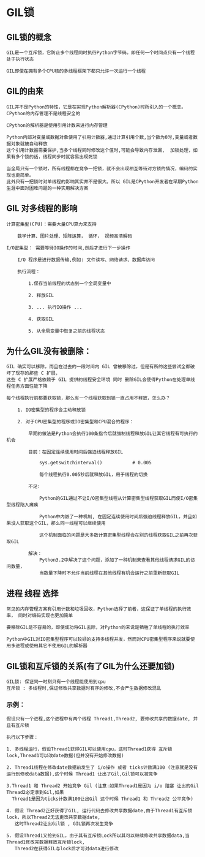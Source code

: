 # GIL锁
## GIL锁的概念

    GIL是一个互斥锁，它防止多个线程同时执行Python字节码。即任何一个时间点只有一个线程处于执行状态
    
    GIL即使在拥有多个CPU核的多线程框架下都只允许一次运行一个线程
    
## GIL的由来
    
    GIL并不是Python的特性，它是在实现Python解析器(CPython)时所引入的一个概念。CPython的内存管理不是线程安全的
    
    CPython的解析器是使用引用计数来进行内存管理
    
    Python内部对变量或数据对象使用了引用计数器,通过计算引用个数,当个数为0时,变量或者数据对象就被自动释放
    这个引用计数器需要保护,当多个线程同时修改这个值时,可能会导致内存泄漏,  加锁处理，如果有多个锁的话，线程同步时就容易出现死锁
    
    当全局只有一个锁时，所有线程都在竞争一把锁，就不会出现相互等待对方锁的情况，编码的实现也更简单。
    此外只有一把锁时对单线程的影响其实并不是很大。所以 GIL是CPython开发者在早期Python生涯中面对困难问题的一种实用解决方案
   

## GIL 对多线程的影响

    计算密集型(CPU)：需要大量CPU算力来支持
    
        数学计算、图片处理、矩阵运算， 循环， 视频高清解码
        
    I/O密集型： 需要等待IO操作的时间,然后才进行下一步操作
        
        I/O 程序是进行数据传输,例如: 文件读写、网络请求、数据库访问
        
        执行流程：
            
            1.保存当前线程的状态到一个全局变量中
            
            2. 释放GIL
            
            3. ... 执行IO操作 ...
            
            4. 获取GIL
            
            5. 从全局变量中恢复之前的线程状态
            
## 为什么GIL没有被删除：

    GIL 确实可以移除，而且在过去的一段时间内 GIL 曾被移除过。但是有所的这些尝试全都破坏了现存的那些 C 扩展，
    这些 C 扩展严格依赖于 GIL 提供的线程安全环境 同时 删除GIL会使得Python在处理单线程任务方面性能下降

    每个线程执行前都要获取锁，那么有一个线程获取到锁一直占用不释放，怎么办？
    
        1. IO密集型的程序会主动释放锁
        
        2. 对于CPU密集型的程序或IO密集型和CPU混合的程序：
            
            早期的做法是Python会执行100条指令后就强制线程释放GIL让其它线程有可执行的机会
            
            目前：在固定连续使用时间后强迫线程释放GIL 
                
                sys.getswitchinterval()           # 0.005
                
                每个线程执行0.005秒后就释放GIL，用于线程的切换
            
            不足: 
                
                Python的GIL通过不让I/O密集型线程从计算密集型线程获取GIL而使I/O密集型线程陷入瘫痪
                
                Python中内嵌了一种机制, 在固定连续使用时间后强迫线程释放GIL，并且如果没人获取这个GIL，那么同一线程可以继续使用
                
                这个机制面临的问题是大多数计算密集型线程会在别的线程获取GIL之前再次获取GIL
                
            解决：
                Python3.2中解决了这个问题，添加了一种机制来查看其他线程请求GIL的访问数量，
                当数量下降时不允许当前线程在其他线程有机会运行之前重新获取GIL
                 
            
## 进程 线程 选择

    常见的内存管理方案有引用计数和垃圾回收，Python选择了前者，这保证了单线程的执行效率， 同时对编码实现也更加简单
    
    要移除GIL是不容易的，即使成功将GIL去除，对Python的来说是牺牲了单线程的执行效率
    
    Python中GIL对IO密集型程序可以较好的支持多线程并发，然而对CPU密集型程序来说就要使用多进程或使用其它不使用GIL的解析器
    
   
## GIL锁和互斥锁的关系(有了GIL为什么还要加锁)

    GIL锁: 保证同一时刻只有一个线程能使用到cpu
    互斥锁 : 多线程时,保证修改共享数据时有序的修改,不会产生数据修改混乱
    
### 示例：

    假设只有一个进程,这个进程中有两个线程 Thread1,Thread2, 要修改共享的数据date, 并且有互斥锁
    
    执行以下步骤：
    
    1. 多线程运行，假设Thread1获得GIL可以使用cpu，这时Thread1获得 互斥锁lock,Thread1可以改date数据(但并没有开始修改数据)
    
    2. Thread1线程在修改date数据前发生了 i/o操作 或者 ticks计数满100 (注意就是没有运行到修改data数据),这个时候 Thread1 让出了Gil,Gil锁可以被竞争
    
    3.Thread1 和 Thread2 开始竞争 Gil (注意:如果Thread1是因为 i/o 阻塞 让出的Gil Thread2必定拿到Gil,如果
      Thread1是因为ticks计数满100让出Gil 这个时候 Thread1 和 Thread2 公平竞争)
      
    4. 假设 Thread2正好获得了GIL, 运行代码去修改共享数据date,由于Thread1有互斥锁lock，所以Thread2无法更改共享数据date,
       这时Thread2让出Gil锁 , GIL锁再次发生竞争
       
    5. 假设Thread1又抢到GIL，由于其有互斥锁Lock所以其可以继续修改共享数据data,当Thread1修改完数据释放互斥锁lock,
       Thread2在获得GIL与lock后才可对data进行修改